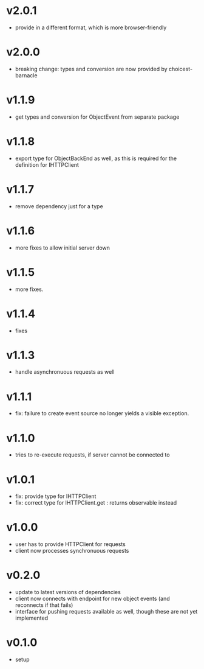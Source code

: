 # v2.0.1
- provide in a different format, which is more browser-friendly

# v2.0.0
- breaking change: types and conversion are now provided by choicest-barnacle

# v1.1.9
- get types and conversion for ObjectEvent from separate package

# v1.1.8
- export type for ObjectBackEnd as well, as this is required for the definition for IHTTPClient

# v1.1.7
- remove dependency just for a type

# v1.1.6
- more fixes to allow initial server down

# v1.1.5
- more fixes.

# v1.1.4
- fixes

# v1.1.3
- handle asynchronuous requests as well

# v1.1.1
- fix: failure to create event source no longer yields a visible exception.

# v1.1.0
- tries to re-execute requests, if server cannot be connected to

# v1.0.1
- fix: provide type for IHTTPClient
- fix: correct type for IHTTPClient.get : returns observable instead

# v1.0.0
- user has to provide HTTPClient for requests
- client now processes synchronuous requests

# v0.2.0
- update to latest versions of dependencies
- client now connects with endpoint for new object events (and reconnects if that fails)
- interface for pushing requests available as well, though these are not yet implemented

# v0.1.0
- setup